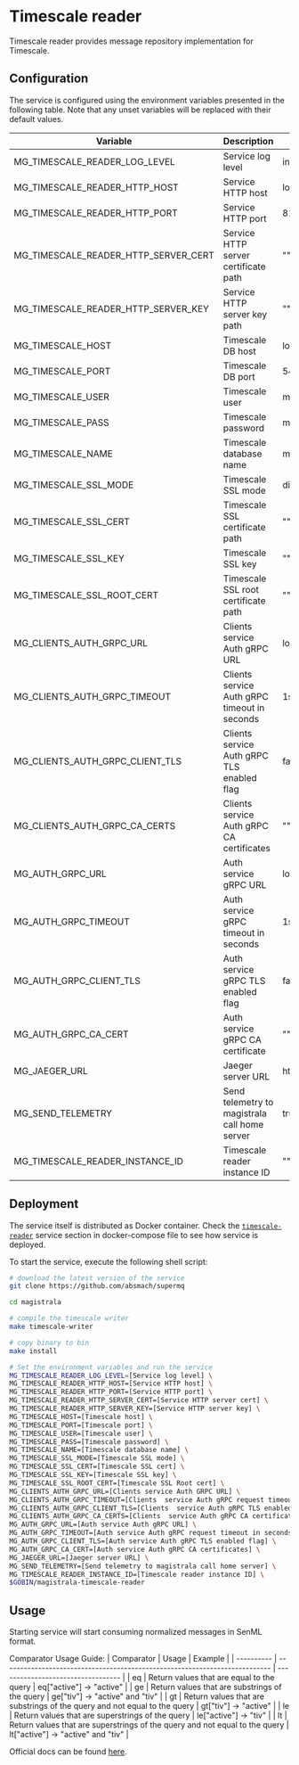 # Timescale reader

Timescale reader provides message repository implementation for Timescale.

## Configuration

The service is configured using the environment variables presented in the
following table. Note that any unset variables will be replaced with their
default values.

| Variable                             | Description                                   | Default                      |
| ------------------------------------ | --------------------------------------------- | ---------------------------- |
| MG_TIMESCALE_READER_LOG_LEVEL        | Service log level                             | info                         |
| MG_TIMESCALE_READER_HTTP_HOST        | Service HTTP host                             | localhost                    |
| MG_TIMESCALE_READER_HTTP_PORT        | Service HTTP port                             | 8180                         |
| MG_TIMESCALE_READER_HTTP_SERVER_CERT | Service HTTP server certificate path          | ""                           |
| MG_TIMESCALE_READER_HTTP_SERVER_KEY  | Service HTTP server key path                  | ""                           |
| MG_TIMESCALE_HOST                    | Timescale DB host                             | localhost                    |
| MG_TIMESCALE_PORT                    | Timescale DB port                             | 5432                         |
| MG_TIMESCALE_USER                    | Timescale user                                | magistrala                   |
| MG_TIMESCALE_PASS                    | Timescale password                            | magistrala                   |
| MG_TIMESCALE_NAME                    | Timescale database name                       | messages                     |
| MG_TIMESCALE_SSL_MODE                | Timescale SSL mode                            | disabled                     |
| MG_TIMESCALE_SSL_CERT                | Timescale SSL certificate path                | ""                           |
| MG_TIMESCALE_SSL_KEY                 | Timescale SSL key                             | ""                           |
| MG_TIMESCALE_SSL_ROOT_CERT           | Timescale SSL root certificate path           | ""                           |
| MG_CLIENTS_AUTH_GRPC_URL             | Clients service Auth gRPC URL                 | localhost:7000               |
| MG_CLIENTS_AUTH_GRPC_TIMEOUT         | Clients service Auth gRPC timeout in seconds  | 1s                           |
| MG_CLIENTS_AUTH_GRPC_CLIENT_TLS      | Clients service Auth gRPC TLS enabled flag    | false                        |
| MG_CLIENTS_AUTH_GRPC_CA_CERTS        | Clients service Auth gRPC CA certificates     | ""                           |
| MG_AUTH_GRPC_URL                     | Auth service gRPC URL                         | localhost:7001               |
| MG_AUTH_GRPC_TIMEOUT                 | Auth service gRPC timeout in seconds          | 1s                           |
| MG_AUTH_GRPC_CLIENT_TLS              | Auth service gRPC TLS enabled flag            | false                        |
| MG_AUTH_GRPC_CA_CERT                 | Auth service gRPC CA certificate              | ""                           |
| MG_JAEGER_URL                        | Jaeger server URL                             | http://jaeger:4318/v1/traces |
| MG_SEND_TELEMETRY                    | Send telemetry to magistrala call home server | true                         |
| MG_TIMESCALE_READER_INSTANCE_ID      | Timescale reader instance ID                  | ""                           |

## Deployment

The service itself is distributed as Docker container. Check the [`timescale-reader`](https://github.com/absmach/supermq/blob/main/docker/addons/timescale-reader/docker-compose.yml#L17-L41) service section in docker-compose file to see how service is deployed.

To start the service, execute the following shell script:

```bash
# download the latest version of the service
git clone https://github.com/absmach/supermq

cd magistrala

# compile the timescale writer
make timescale-writer

# copy binary to bin
make install

# Set the environment variables and run the service
MG_TIMESCALE_READER_LOG_LEVEL=[Service log level] \
MG_TIMESCALE_READER_HTTP_HOST=[Service HTTP host] \
MG_TIMESCALE_READER_HTTP_PORT=[Service HTTP port] \
MG_TIMESCALE_READER_HTTP_SERVER_CERT=[Service HTTP server cert] \
MG_TIMESCALE_READER_HTTP_SERVER_KEY=[Service HTTP server key] \
MG_TIMESCALE_HOST=[Timescale host] \
MG_TIMESCALE_PORT=[Timescale port] \
MG_TIMESCALE_USER=[Timescale user] \
MG_TIMESCALE_PASS=[Timescale password] \
MG_TIMESCALE_NAME=[Timescale database name] \
MG_TIMESCALE_SSL_MODE=[Timescale SSL mode] \
MG_TIMESCALE_SSL_CERT=[Timescale SSL cert] \
MG_TIMESCALE_SSL_KEY=[Timescale SSL key] \
MG_TIMESCALE_SSL_ROOT_CERT=[Timescale SSL Root cert] \
MG_CLIENTS_AUTH_GRPC_URL=[Clients service Auth GRPC URL] \
MG_CLIENTS_AUTH_GRPC_TIMEOUT=[Clients  service Auth gRPC request timeout in seconds] \
MG_CLIENTS_AUTH_GRPC_CLIENT_TLS=[Clients  service Auth gRPC TLS enabled flag] \
MG_CLIENTS_AUTH_GRPC_CA_CERTS=[Clients  service Auth gRPC CA certificates] \
MG_AUTH_GRPC_URL=[Auth service Auth gRPC URL] \
MG_AUTH_GRPC_TIMEOUT=[Auth service Auth gRPC request timeout in seconds] \
MG_AUTH_GRPC_CLIENT_TLS=[Auth service Auth gRPC TLS enabled flag] \
MG_AUTH_GRPC_CA_CERT=[Auth service Auth gRPC CA certificates] \
MG_JAEGER_URL=[Jaeger server URL] \
MG_SEND_TELEMETRY=[Send telemetry to magistrala call home server] \
MG_TIMESCALE_READER_INSTANCE_ID=[Timescale reader instance ID] \
$GOBIN/magistrala-timescale-reader
```

## Usage

Starting service will start consuming normalized messages in SenML format.

Comparator Usage Guide:
| Comparator | Usage                                                                       | Example                            |
| ---------- | --------------------------------------------------------------------------- | ---------------------------------- |
| eq         | Return values that are equal to the query                                   | eq["active"] -> "active"           |
| ge         | Return values that are substrings of the query                              | ge["tiv"] -> "active" and "tiv"    |
| gt         | Return values that are substrings of the query and not equal to the query   | gt["tiv"] -> "active"              |
| le         | Return values that are superstrings of the query                            | le["active"] -> "tiv"              |
| lt         | Return values that are superstrings of the query and not equal to the query | lt["active"] -> "active" and "tiv" |

Official docs can be found [here](https://docs.magistrala.abstractmachines.fr).

